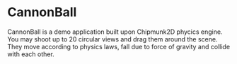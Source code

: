 # CannonBall
CannonBall is a demo application built upon Chipmunk2D phycics engine. You may shoot up to 20 circular views and drag them around the scene. They move according to physics laws, fall due to force of gravity and collide with each other.
